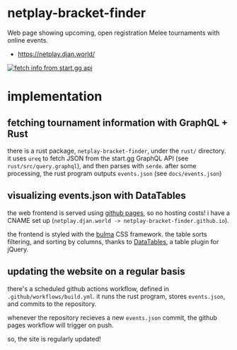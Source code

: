 # netplay-bracket-finder
Web page showing upcoming, open registration Melee tournaments with online events.

* https://netplay.djan.world/

[![fetch info from start.gg api](https://github.com/netplay-bracket-finder/netplay-bracket-finder/actions/workflows/build.yml/badge.svg)](https://github.com/netplay-bracket-finder/netplay-bracket-finder/actions/workflows/build.yml)

# implementation

## fetching tournament information with GraphQL + Rust

there is a rust package, `netplay-bracket-finder`, under the `rust/` directory.
it uses `ureq` to fetch JSON from the start.gg GraphQL API (see `rust/src/query.graphql`), and then parses with `serde`.
after some processing, the rust program outputs `events.json` (see `docs/events.json`)

## visualizing events.json with DataTables

the web frontend is served using [github pages](https://pages.github.com), so no hosting costs! i have a CNAME set up (`netplay.djan.world -> netplay-bracket-finder.github.io`).

the frontend is styled with the [bulma](https://bulma.io/) CSS framework. the table sorts filtering, and sorting by columns, thanks to [DataTables](https://www.datatables.net/), a table plugin for jQuery.

## updating the website on a regular basis

there's a scheduled github actions workflow, defined in `.github/workflows/build.yml`. it runs the rust program, stores `events.json`, and commits to the repository.

whenever the repository recieves a new `events.json` commit, the github pages workflow will trigger on push.

so, the site is regularly updated!
